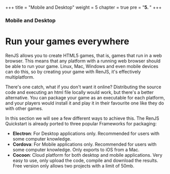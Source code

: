 +++
title = "Mobile and Desktop"
weight = 5
chapter = true
pre = "<b>5. </b>"
+++

### Mobile and Desktop

# Run your games everywhere

RenJS allows you to create HTML5 games, that is, games that run in a web browser. This means that any platform with a running web browser should be able to run your game. Linux, Mac, Windows and even mobile devices can do this, so by creating your game with RenJS, it's effectively multiplatform.

There's one catch, what if you don't want it online? Distributing the source code and executing an html file locally would work, but there's a better alternative. You can package your game as an executable for each platform, and your players would install it and play it in their favourite one like they do with other games.

In this section we will see a few different ways to achieve this. The RenJS Quickstart is already ported to three popular Frameworks for packaging:

* **Electron**: For Desktop applications only. Recommended for users with some computer knowledge.
* **Cordova**: For Mobile applications only. Recommended for users with some computer knowledge. Only exports to iOS from a Mac.
* **Cocoon**: Cloud platform for both desktop and mobile applications. Very easy to use, only upload the code, compile and download the results. Free version only allows two projects with a limit of 50mb. 

